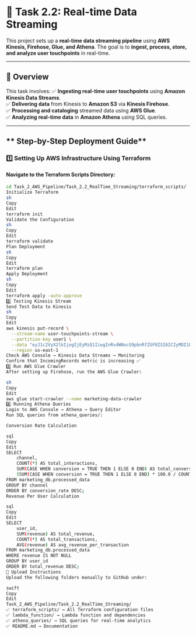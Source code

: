 # 📌 Task 2.2: Real-time Data Streaming

This project sets up a **real-time data streaming pipeline** using **AWS Kinesis, Firehose, Glue, and Athena**. The goal is to **ingest, process, store, and analyze user touchpoints** in real-time.

---

## **📌 Overview**
This task involves:
✅ **Ingesting real-time user touchpoints** using **Amazon Kinesis Data Streams**.  
✅ **Delivering data** from Kinesis to **Amazon S3** via **Kinesis Firehose**.  
✅ **Processing and cataloging** streamed data using **AWS Glue**.  
✅ **Analyzing real-time data** in **Amazon Athena** using SQL queries.  

---

## ** Step-by-Step Deployment Guide**

### **1️⃣ Setting Up AWS Infrastructure Using Terraform**
#### **Navigate to the Terraform Scripts Directory:**
```sh
cd Task_2_AWS_Pipeline/Task_2.2_RealTime_Streaming/terraform_scripts/
Initialize Terraform
sh
Copy
Edit
terraform init
Validate the Configuration
sh
Copy
Edit
terraform validate
Plan Deployment
sh
Copy
Edit
terraform plan
Apply Deployment
sh
Copy
Edit
terraform apply -auto-approve
2️⃣ Testing Kinesis Stream
Send Test Data to Kinesis
sh
Copy
Edit
aws kinesis put-record \
  --stream-name user-touchpoints-stream \
  --partition-key user1 \
  --data "eyJ1c2VyX2lkIjogIjEyMzQ1IiwgInRvdWNocG9pbnRfZGF0ZSI6ICIyMDI1LTAyLTE5VDAwOjAwOjAwWiIsICJjaGFubmVsIjogIkZhY2Vib29rIiwgImNhbXBhaWduIjogIldpbnRlciBTYWxlIiwgInRvdWNocG9pbnRfdHlwZSI6ICJhZF9jbGljayIsICJzb3VyY2UiOiAibW9iaWxlIiwgIm1lZGl1bSI6ICJjcGMiLCAiY29udmVyc2lvbiI6IHRydWV9" \
  --region us-east-1
Check AWS Console → Kinesis Data Streams → Monitoring
Confirm that IncomingRecords metric is increasing ✅
3️⃣ Run AWS Glue Crawler
After setting up Firehose, run the AWS Glue Crawler:

sh
Copy
Edit
aws glue start-crawler --name marketing-data-crawler
4️⃣ Running Athena Queries
Login to AWS Console → Athena → Query Editor
Run SQL queries from athena_queries/:

Conversion Rate Calculation

sql
Copy
Edit
SELECT 
    channel, 
    COUNT(*) AS total_interactions,
    SUM(CASE WHEN conversion = TRUE THEN 1 ELSE 0 END) AS total_conversions,
    (SUM(CASE WHEN conversion = TRUE THEN 1 ELSE 0 END) * 100.0 / COUNT(*)) AS conversion_rate
FROM marketing_db.processed_data
GROUP BY channel
ORDER BY conversion_rate DESC;
Revenue Per User Calculation

sql
Copy
Edit
SELECT 
    user_id, 
    SUM(revenue) AS total_revenue,
    COUNT(*) AS total_transactions,
    AVG(revenue) AS avg_revenue_per_transaction
FROM marketing_db.processed_data
WHERE revenue IS NOT NULL
GROUP BY user_id
ORDER BY total_revenue DESC;
📌 Upload Instructions
Upload the following folders manually to GitHub under:

swift
Copy
Edit
Task_2_AWS_Pipeline/Task_2.2_RealTime_Streaming/
✅ terraform_scripts/ → All Terraform configuration files
✅ lambda_function/ → Lambda function and dependencies
✅ athena_queries/ → SQL queries for real-time analytics
✅ README.md → Documentation







